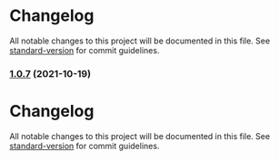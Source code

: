 # Changelog

All notable changes to this project will be documented in this file. See [standard-version](https://github.com/conventional-changelog/standard-version) for commit guidelines.

### [1.0.7](https://github.com/cutevue/cutevue/compare/v1.0.6...v1.0.7) (2021-10-19)

# Changelog

All notable changes to this project will be documented in this file. See [standard-version](https://github.com/conventional-changelog/standard-version) for commit guidelines.
